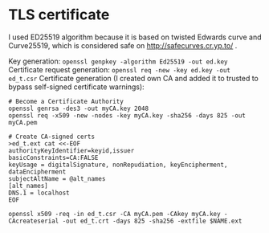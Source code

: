 # TLS certificate

I used ED25519 algorithm because it is based on twisted Edwards curve and Curve25519, which is considered safe on http://safecurves.cr.yp.to/ .

Key generation: `openssl genpkey -algorithm Ed25519 -out ed.key`
Certificate request generation: `openssl req -new -key ed.key -out ed_t.csr`
Certificate generation (I created own CA and added it to trusted to bypass self-signed certificate warnings):
```
# Become a Certificate Authority
openssl genrsa -des3 -out myCA.key 2048
openssl req -x509 -new -nodes -key myCA.key -sha256 -days 825 -out myCA.pem

# Create CA-signed certs
>ed_t.ext cat <<-EOF
authorityKeyIdentifier=keyid,issuer
basicConstraints=CA:FALSE
keyUsage = digitalSignature, nonRepudiation, keyEncipherment, dataEncipherment
subjectAltName = @alt_names
[alt_names]
DNS.1 = localhost
EOF

openssl x509 -req -in ed_t.csr -CA myCA.pem -CAkey myCA.key -CAcreateserial -out ed_t.crt -days 825 -sha256 -extfile $NAME.ext
```